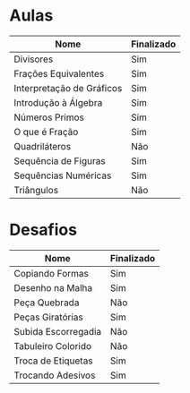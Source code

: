 # Aulas

| Nome | Finalizado |
|------|-----------|
| Divisores | Sim |
| Frações Equivalentes | Sim |
| Interpretação de Gráficos | Sim |
| Introdução à Álgebra | Sim |
| Números Primos | Sim |
| O que é Fração | Sim |
| Quadriláteros | Não |
| Sequência de Figuras | Sim |
| Sequências Numéricas | Sim |
| Triângulos | Não |

# Desafios

| Nome | Finalizado |
|------|-----------|
| Copiando Formas | Sim |
| Desenho na Malha | Sim |
| Peça Quebrada | Não |
| Peças Giratórias | Sim |
| Subida Escorregadia | Não |
| Tabuleiro Colorido | Não |
| Troca de Etiquetas | Sim |
| Trocando Adesivos | Sim |